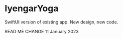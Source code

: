 # IyengarYoga
SwiftUI version of existing app. New design, new code.

READ ME CHANGE 11 January 2023
	

